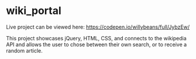 # wiki_portal

Live project can be viewed here: https://codepen.io/willybeans/full/JybzEw/

This project showcases jQuery, HTML, CSS, and connects to the wikipedia API and allows the user to chose between their own search, or to receive a random article.
